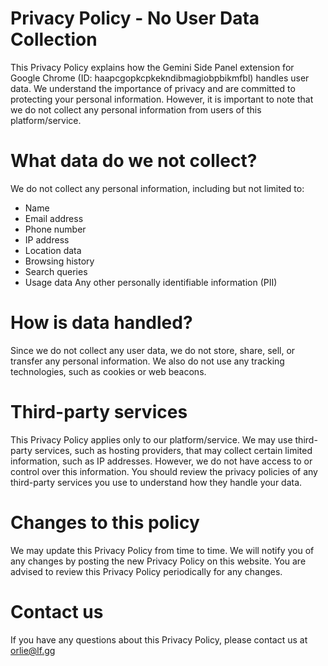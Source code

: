 # Privacy Policy - No User Data Collection
This Privacy Policy explains how the Gemini Side Panel extension for Google Chrome (ID: haapcgopkcpkekndibmagiobpbikmfbl) handles user data.
We understand the importance of privacy and are committed to protecting your personal information. 
However, it is important to note that we do not collect any personal information from users of this platform/service.

# What data do we not collect?

We do not collect any personal information, including but not limited to:
- Name
- Email address
- Phone number
- IP address
- Location data
- Browsing history
- Search queries
- Usage data
Any other personally identifiable information (PII)

# How is data handled?

Since we do not collect any user data, we do not store, share, sell, or transfer any personal information. We also do not use any tracking technologies, such as cookies or web beacons.

# Third-party services

This Privacy Policy applies only to our platform/service. We may use third-party services, such as hosting providers, that may collect certain limited information, such as IP addresses. However, we do not have access to or control over this information. You should review the privacy policies of any third-party services you use to understand how they handle your data.

# Changes to this policy

We may update this Privacy Policy from time to time. We will notify you of any changes by posting the new Privacy Policy on this website. You are advised to review this Privacy Policy periodically for any changes.

# Contact us

If you have any questions about this Privacy Policy, please contact us at orlie@lf.gg
